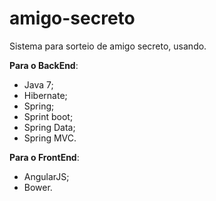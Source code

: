 # amigo-secreto

Sistema para sorteio de amigo secreto, usando.

**Para o BackEnd**:

* Java 7;
* Hibernate;
* Spring;
* Sprint boot;
* Spring Data;
* Spring MVC.

**Para o FrontEnd**:

* AngularJS; 
* Bower.